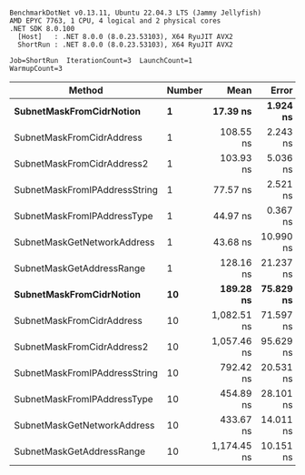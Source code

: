 ```

BenchmarkDotNet v0.13.11, Ubuntu 22.04.3 LTS (Jammy Jellyfish)
AMD EPYC 7763, 1 CPU, 4 logical and 2 physical cores
.NET SDK 8.0.100
  [Host]   : .NET 8.0.0 (8.0.23.53103), X64 RyuJIT AVX2
  ShortRun : .NET 8.0.0 (8.0.23.53103), X64 RyuJIT AVX2

Job=ShortRun  IterationCount=3  LaunchCount=1  
WarmupCount=3  

```
| Method                        | Number | Mean        | Error     | StdDev   | Min         | Max         | Gen0   | Allocated |
|------------------------------ |------- |------------:|----------:|---------:|------------:|------------:|-------:|----------:|
| **SubnetMaskFromCidrNotion**      | **1**      |    **17.39 ns** |  **1.924 ns** | **0.105 ns** |    **17.27 ns** |    **17.47 ns** | **0.0007** |      **56 B** |
| SubnetMaskFromCidrAddress     | 1      |   108.55 ns |  2.243 ns | 0.123 ns |   108.41 ns |   108.64 ns | 0.0013 |     112 B |
| SubnetMaskFromCidrAddress2    | 1      |   103.93 ns |  5.036 ns | 0.276 ns |   103.66 ns |   104.21 ns | 0.0013 |     112 B |
| SubnetMaskFromIPAddressString | 1      |    77.57 ns |  2.521 ns | 0.138 ns |    77.41 ns |    77.67 ns | 0.0006 |      56 B |
| SubnetMaskFromIPAddressType   | 1      |    44.97 ns |  0.367 ns | 0.020 ns |    44.96 ns |    44.99 ns | 0.0010 |      88 B |
| SubnetMaskGetNetworkAddress   | 1      |    43.68 ns | 10.990 ns | 0.602 ns |    43.33 ns |    44.38 ns | 0.0007 |      56 B |
| SubnetMaskGetAddressRange     | 1      |   128.16 ns | 21.237 ns | 1.164 ns |   126.83 ns |   128.99 ns | 0.0019 |     168 B |
| **SubnetMaskFromCidrNotion**      | **10**     |   **189.28 ns** | **75.829 ns** | **4.156 ns** |   **185.98 ns** |   **193.95 ns** | **0.0067** |     **560 B** |
| SubnetMaskFromCidrAddress     | 10     | 1,082.51 ns | 71.597 ns | 3.924 ns | 1,078.04 ns | 1,085.36 ns | 0.0134 |    1120 B |
| SubnetMaskFromCidrAddress2    | 10     | 1,057.46 ns | 95.629 ns | 5.242 ns | 1,053.71 ns | 1,063.45 ns | 0.0134 |    1120 B |
| SubnetMaskFromIPAddressString | 10     |   792.42 ns | 20.531 ns | 1.125 ns |   791.62 ns |   793.71 ns | 0.0067 |     560 B |
| SubnetMaskFromIPAddressType   | 10     |   454.89 ns | 28.101 ns | 1.540 ns |   453.76 ns |   456.65 ns | 0.0105 |     880 B |
| SubnetMaskGetNetworkAddress   | 10     |   433.67 ns | 14.011 ns | 0.768 ns |   432.80 ns |   434.26 ns | 0.0067 |     560 B |
| SubnetMaskGetAddressRange     | 10     | 1,174.45 ns | 10.151 ns | 0.556 ns | 1,173.87 ns | 1,174.97 ns | 0.0191 |    1680 B |
